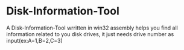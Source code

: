 # Disk-Information-Tool

A Disk-Information-Tool wrritten in win32 assembly helps you find all information related to you disk drives, it just needs drive number as input(ex:A=1,B=2,C=3) 